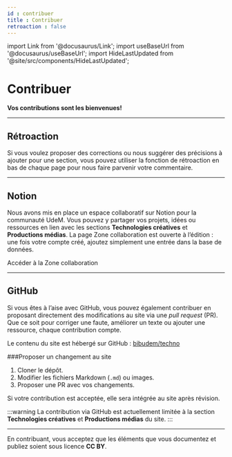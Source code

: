 ```yaml
---
id : contribuer
title : Contribuer
retroaction : false
---
```


import Link from '@docusaurus/Link';
import useBaseUrl from '@docusaurus/useBaseUrl';
import HideLastUpdated from '@site/src/components/HideLastUpdated';

<HideLastUpdated/>

# Contribuer

**Vos contributions sont les bienvenues!** 

---

## Rétroaction 

Si vous voulez proposer des corrections ou nous suggérer des précisions à ajouter pour une section, vous pouvez utiliser la fonction de rétroaction en bas de chaque page pour nous faire parvenir votre commentaire.

---

## Notion

Nous avons mis en place un espace collaboratif sur Notion pour la communauté UdeM. Vous pouvez y partager vos projets, idées ou ressources en lien avec les sections **Technologies créatives** et **Productions médias**. La page Zone collaboration est ouverte à l’édition : une fois votre compte créé, ajoutez simplement une entrée dans la base de données.

<Link to="#" className="button button--primary">
  Accéder à la Zone collaboration
</Link>

---

## GitHub

Si vous êtes à l’aise avec GitHub, vous pouvez également contribuer en proposant directement des modifications au site via une *pull request* (PR). Que ce soit pour corriger une faute, améliorer un texte ou ajouter une ressource, chaque contribution compte.

Le contenu du site est hébergé sur GitHub : [bibudem/techno](https://github.com/bibudem/techno)

###Proposer un changement au site

1. Cloner le dépôt.
2. Modifier les fichiers Markdown (`.md`) ou images.
3. Proposer une PR avec vos changements.

Si votre contribution est acceptée, elle sera intégrée au site après révision.

:::warning 
La contribution via GitHub est actuellement limitée à la section **Technologies créatives** et **Productions médias** du site.
:::

---

En contribuant, vous acceptez que les éléments que vous documentez et publiez soient sous licence **CC BY**. 
